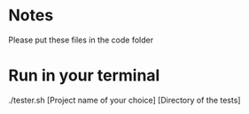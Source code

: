 # Notes
Please put these files in the code folder

# Run in your terminal
./tester.sh [Project name of your choice] [Directory of the tests]
